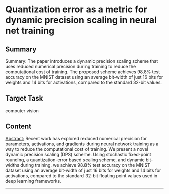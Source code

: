 # Quantization error as a metric for dynamic precision scaling in neural net training

## Summary

Summary: The paper introduces a dynamic precision scaling scheme that uses reduced numerical precision during training to reduce the computational cost of training. The proposed scheme achieves 98.8% test accuracy on the MNIST dataset using an average bit-width of just 16 bits for weights and 14 bits for activations, compared to the standard 32-bit values.


## Target Task

computer vision

## Content

<Abstract:> Recent work has explored reduced numerical precision for parameters, activations, and gradients during neural network training as a way to reduce the computational cost of training. We present a novel dynamic precision scaling (DPS) scheme. Using stochastic fixed-point rounding, a quantization-error based scaling scheme, and dynamic bit-widths during training, we achieve 98.8% test accuracy on the MNIST dataset using an average bit-width of just 16 bits for weights and 14 bits for activations, compared to the standard 32-bit floating point values used in deep learning frameworks.



---

